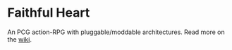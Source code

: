 # Faithful Heart

An PCG action-RPG with pluggable/moddable architectures. Read more on the [wiki](https://github.com/ashes999/faithful-heart/wiki).
